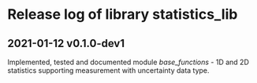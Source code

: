 # Release log of library statistics_lib

## 2021-01-12 v0.1.0-dev1

Implemented, tested and documented module *base_functions* - 1D and 2D statistics supporting measurement with uncertainty data type.
